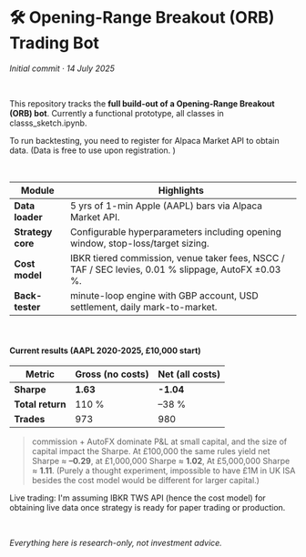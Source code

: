 # 🛠️  Opening-Range Breakout (ORB) Trading Bot

*Initial commit  ·  14 July 2025*

<br>

This repository tracks the **full build-out of a Opening-Range Breakout (ORB) bot**. Currently a functional prototype, all classes in classs_sketch.ipynb. 

To run backtesting, you need to register for Alpaca Market API to obtain data. (Data is free to use upon registration. )

<br>

| Module | Highlights |
|--------|------------|
| **Data loader** | 5 yrs of 1-min Apple (AAPL) bars via Alpaca Market API. |
| **Strategy core** | Configurable hyperparameters including opening window, stop-loss/target sizing. |
| **Cost model** | IBKR tiered commission, venue taker fees, NSCC / TAF / SEC levies, 0.01 % slippage, AutoFX ±0.03 %. |
| **Back-tester** | minute-loop engine with GBP account, USD settlement, daily mark-to-market. |
<br>


#### Current results (AAPL 2020-2025, £10,000 start)

| Metric             | Gross (no costs) | Net (all costs) |
|--------------------|------------------|-----------------|
| **Sharpe**         | **1.63**         | **-1.04**       |
| **Total return**   | 110 %            | –38 %           |
| **Trades**         | 973              | 980             |

> commission + AutoFX dominate P&L at small capital, and the size of capital impact the Sharpe. At £100,000 the same rules yield net Sharpe ≈ **–0.29**, at £1,000,000 Sharpe ≈ **1.02**, At £5,000,000 Sharpe ≈ **1.11**. (Purely a thought experiment, impossible to have £1M in UK ISA besides the cost model would be different for larger capital.)

Live trading: I'm assuming IBKR TWS API (hence the cost model) for obtaining live data once strategy is ready for paper trading or production.

<br>

*Everything here is research-only, not investment advice.*
